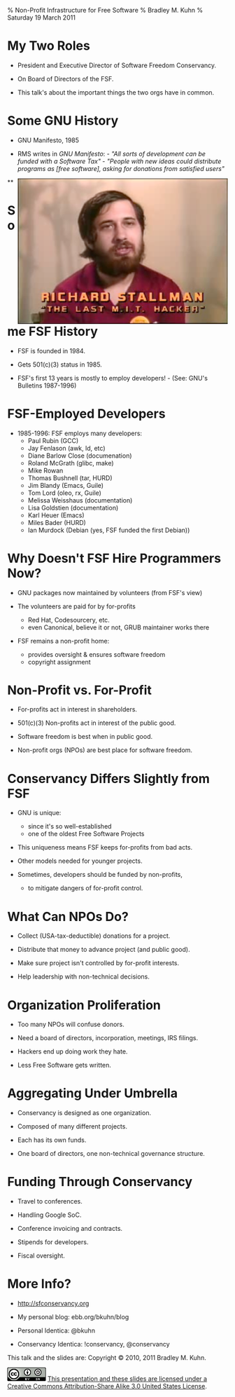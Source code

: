 % Non-Profit Infrastructure for Free Software
% Bradley M. Kuhn
% Saturday 19 March 2011

# My Two Roles

+ President and Executive Director of Software Freedom Conservancy.

+ On Board of Directors of the FSF.

+ This talk's about the important things the two orgs have in common.

# Some GNU History

+ GNU Manifesto, 1985

+ RMS writes in *GNU Manifesto*:
      - *"All sorts of development can be funded with a Software Tax"*
      - *"People with new ideas could distribute programs as [free software], asking for donations from satisfied users"*

<img src="rms-80s.png" align="right" />

**

# Some FSF History

+ FSF is founded in 1984.

+ Gets 501(c)(3) status in 1985.

+ FSF's first 13 years is mostly to employ developers!
      - (See: GNU's Bulletins 1987-1996)

# FSF-Employed Developers

+ 1985-1996: FSF employs many developers:
    + Paul Rubin (GCC)
    + Jay Fenlason (awk, ld, etc)
    + Diane Barlow Close (documenation)
    + Roland McGrath (glibc, make)
    + Mike Rowan
    + Thomas Bushnell (tar, HURD)
    + Jim Blandy (Emacs, Guile)
    + Tom Lord (oleo, rx, Guile)
    + Melissa Weisshaus (documentation)
    + Lisa Goldstien (documentation)
    + Karl Heuer (Emacs)
    + Miles Bader (HURD)
    + Ian Murdock (Debian (yes, FSF funded the first Debian))

# Why Doesn't FSF Hire Programmers Now?

+ GNU packages now maintained by volunteers (from FSF's view)

+ The volunteers are paid for by for-profits
     - Red Hat, Codesourcery, etc.
     - even Canonical, believe it or not, GRUB maintainer works there

+ FSF remains a non-profit home:
    - provides oversight & ensures software freedom
    - copyright assignment

# Non-Profit vs. For-Profit

+ For-profits act in interest in shareholders.

+ 501(c)(3) Non-profits act in interest of the public good.

+ Software freedom is best when in public good.

+ Non-profit orgs (NPOs) are best place for software freedom.

# Conservancy Differs Slightly from FSF

+ GNU is unique:
     - since it's so well-established
     - one of the oldest Free Software Projects

+ This uniqueness means FSF keeps for-profits from bad acts.

+ Other models needed for younger projects.

+ Sometimes, developers should be funded by non-profits,
     - to mitigate dangers of for-profit control.

# What Can NPOs Do?

+ Collect (USA-tax-deductible) donations for a project.

+ Distribute that money to advance project (and public good).

+ Make sure project isn't controlled by for-profit interests.

+ Help leadership with non-technical decisions.

# Organization Proliferation

+ Too many NPOs will confuse donors.

+ Need a board of directors, incorporation, meetings, IRS filings.

+ Hackers end up doing work they hate.

+ Less Free Software gets written.

# Aggregating Under Umbrella

+ Conservancy is designed as one organization.

+ Composed of many different projects.

+ Each has its own funds.

+ One board of directors, one non-technical governance structure.

# Funding Through Conservancy 

+ Travel to conferences.

+ Handling Google SoC.

+ Conference invoicing and contracts.

+ Stipends for developers.

+ Fiscal oversight.

# More Info?

+ http://sfconservancy.org

+ My personal blog: ebb.org/bkuhn/blog

+ Personal Identica: @bkuhn

+ Conservancy Identica: !conservancy, @conservancy

This talk and the slides are: Copyright &copy; 2010, 2011 Bradley M. Kuhn.

<img src="cc-by-sa-3-0_88x31.png"/>
<a href="http://creativecommons.org/licenses/by-sa/3.0/us/">This presentation and these slides are licensed under a <a href="http://creativecommons.org/licenses/by-sa/3.0/us/">Creative Commons Attribution-Share Alike 3.0 United States License</a>.
